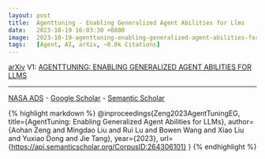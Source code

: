 ```yaml
---
layout: post
title:  Agenttuning - Enabling Generalized Agent Abilities for Llms
date:   2023-10-19 16:03:30 +0800
image:  2023-10-19-agenttuning-enabling-generalized-agent-abilities-for-llmss.jpg
tags:   [Agent, AI, arXiv, ~0.0k Citations]
---
```


[arXiv](https://arxiv.org/abs/2310.12823) V1: [AGENTTUNING: ENABLING GENERALIZED AGENT ABILITIES FOR LLMS](https://arxiv.org/pdf/2310.12823.pdf)

---
[NASA ADS](https) - 
[Google Scholar](https) - 
[Semantic Scholar](https://www.semanticscholar.org/paper/AgentTuning%3A-Enabling-Generalized-Agent-Abilities-Zeng-Liu/dbac9aa9a8acf46dbee969f2ca0815269f8f746d)

{% highlight markdown %}
@inproceedings{Zeng2023AgentTuningEG,
  title={AgentTuning: Enabling Generalized Agent Abilities for LLMs},
  author={Aohan Zeng and Mingdao Liu and Rui Lu and Bowen Wang and Xiao Liu and Yuxiao Dong and Jie Tang},
  year={2023},
  url={https://api.semanticscholar.org/CorpusID:264306101}
}
{% endhighlight %}